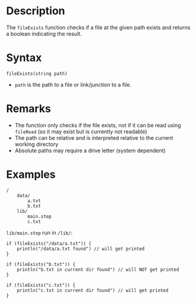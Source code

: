 # Description

The `fileExists` function checks if a file at the given path exists and returns a boolean indicating the result.

# Syntax

```step
fileExists(string path)
```

- `path` is the path to a file or link/junction to a file.

# Remarks

- The function only checks if the file exists, not if it can be read using `fileRead` (so it may exist but is currently not readable)
- The path can be relative and is interpreted relative to the current working directory
- Absolute paths may require a drive letter (system dependent)

# Examples

```
/
	data/
		a.txt
		b.txt
	lib/
		main.step
		c.txt
```

`lib/main.step` run in `/lib/`:

```step
if (fileExists("/data/a.txt")) {
	println("/data/a.txt found") // will get printed
}

if (fileExists("b.txt")) {
	println("b.txt in current dir found") // will NOT get printed
}

if (fileExists("c.txt")) {
	println("c.txt in current dir found") // will get printed
}
```
